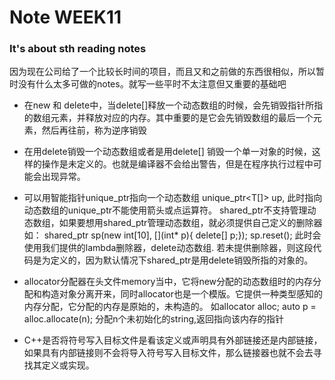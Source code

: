 # Note WEEK11

### It's about sth reading notes

因为现在公司给了一个比较长时间的项目，而且又和之前做的东西很相似，所以暂时没有什么太多可做的notes。就写一些平时不太注意但又重要的基础吧

- 在new 和 delete中，当delete[]释放一个动态数组的时候，会先销毁指针所指的数组元素，并释放对应的内存。其中重要的是它会先销毁数组的最后一个元素，然后再往前，称为逆序销毁

- 在用delete销毁一个动态数组或者是用delete[] 销毁一个单一对象的时候，这样的操作是未定义的。也就是编译器不会给出警告，但是在程序执行过程中可能会出现异常。

- 可以用智能指针unique_ptr指向一个动态数组 unique_ptr<T[]> up, 此时指向动态数组的unique_ptr不能使用箭头或点运算符。 shared_ptr不支持管理动态数组，如果要想用shared_ptr管理动态数组，就必须提供自己定义的删除器 如： shared_ptr<int> sp(new int[10], [](int* p){ delete[] p;}); sp.reset(); 此时会使用我们提供的lambda删除器，delete动态数组. 若未提供删除器，则这段代码是为定义的，因为默认情况下shared_ptr是用delete销毁所指的对象的。

- allocator分配器在头文件memory当中，它将new分配的动态数组时的内存分配和构造对象分离开来，同时allocator也是一个模版。它提供一种类型感知的内存分配，它分配的内存是原始的，未构造的。 如allocator<string> alloc; auto p = alloc.allocate(n); 分配n个未初始化的string,返回指向该内存的指针

- C++是否将符号写入目标文件是看该定义或声明具有外部链接还是内部链接，如果具有内部链接则不会将导入符号写入目标文件，那么链接器也就不会去寻找其定义或实现。 
